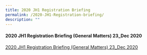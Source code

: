 ```yaml
---
title: 2020 JH1 Registration Briefing
permalink: /2020-JH1-Registration-briefing/
description: ""
---
```

#### 2020 JH1 Registration Briefing (General Matters) 23\_Dec 2020

[2020 JH1 Registration Briefing (General Matters) 23_Dec 2020](/files/2020-JH1-Registration-Briefing-General-Matters-23_Dec-2020.pdf)